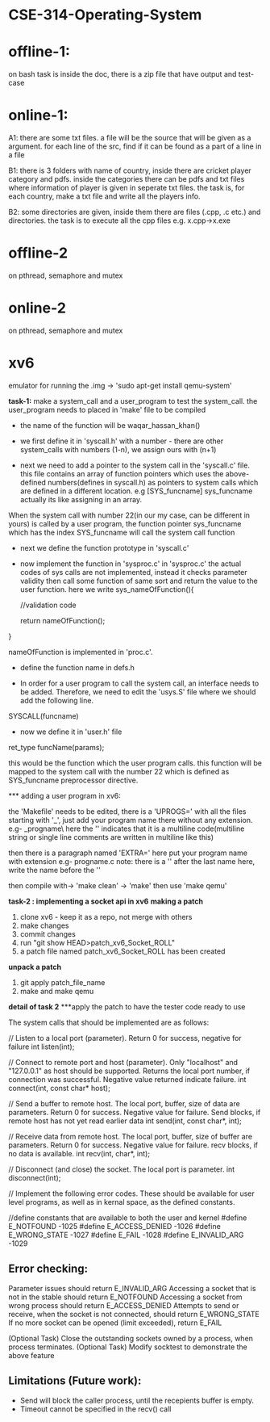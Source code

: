 # CSE-314-Operating-System

# offline-1:
on bash
task is inside the doc, there is a zip file that have output and test-case

# online-1:
A1: there are some txt files. a file will be the source that will be given as a argument. for each line of the src, find if it can be found as a part of a line in a file 

B1: there is 3 folders with name of country, inside there are cricket player category and pdfs. inside the categories there can be pdfs and txt files where information of player is given in seperate txt files. the task is, for each country, make a txt file and write all the players info.

B2: some directories are given, inside them there are files (.cpp, .c etc.) and directories. the task is to execute all the cpp files e.g. x.cpp->x.exe

# offline-2
on pthread, semaphore and mutex

# online-2
on pthread, semaphore and mutex

# xv6

emulator for running the .img -> 'sudo apt-get install qemu-system'

<b>task-1:</b> make a system_call and a user_program to test the system_call. the user_program needs to placed in 'make' file to be compiled 

* the name of the function will be waqar_hassan_khan()

* we first define it in 'syscall.h' with a number - there are other system_calls with numbers (1-n), we assign ours with (n+1)

* next we need to add a pointer to the system call in the 'syscall.c' file. this file contains an array of function pointers which uses the above-defined numbers(defines in syscall.h) as pointers to system calls which are defined in a different location. e.g [SYS_funcname] sys_funcname
actually its like assigning in an array.

When the system call with number 22(in our my case, can be different in yours) is called by a user program, the function pointer sys_funcname which has the index SYS_funcname will call the system call function

* next we define the function prototype in 'syscall.c'

* now implement the function in 'sysproc.c'
in 'sysproc.c' the actual codes of sys calls are not implemented, instead it checks parameter validity then call some function of same sort and return the value to the user function.
here we write 
sys_nameOfFunction(){

	//validation code

	return nameOfFunction();

}

nameOfFunction is implemented in 'proc.c'. 

* define the function name in defs.h

* In order for a user program to call the system call, an interface needs to be added. Therefore, we need to edit the 'usys.S' file where we should add the following line.

SYSCALL(funcname)

* now we define it in 'user.h' file 

ret_type funcName(params);

this would be the function which the user program calls. this function will be mapped to the system call with the number 22 which is defined as SYS_funcname preprocessor directive.

*** adding a user program in xv6:

the 'Makefile' needs to be edited, there is a 'UPROGS=' with all the files starting with '_', just add your program name there without any extension. e.g- _progname\ here the '\' indicates that it is a multiline code(multiline string or single line comments are written in multiline like this)

then there is a paragraph named 'EXTRA=' here put your program name with extension e.g- progname.c 
note: there is a '\' after the last name here, write the name before the '\'

then compile with-> 'make clean' -> 'make'
then use 'make qemu'


<b>task-2 : implementing a socket api in xv6</b>
<b>making a patch</b>

1. clone xv6 - keep it as a repo, not merge with others
2. make changes
3. commit changes
4. run "git show HEAD>patch_xv6_Socket_ROLL"
5. a patch file named patch_xv6_Socket_ROLL has been created

<b>unpack a patch</b>
1. git apply patch_file_name
2. make and make qemu

<b>detail of task 2</b>
***apply the patch to have the tester code ready to use

The system calls that should be implemented are as follows:


// Listen to a local port (parameter). Return 0 for success, negative for failure
int listen(int);


// Connect to remote port and host (parameter). Only "localhost" and "127.0.0.1" as host should be supported. Returns the local port number, if connection was successful. Negative value returned indicate failure.
int connect(int, const char* host);


// Send a buffer to remote host. The local port, buffer, size of data are parameters. Return 0 for success. Negative value for failure. Send blocks, if remote host has not yet read earlier data
int send(int, const char*, int);


// Receive data from remote host. The local port, buffer, size of buffer are parameters. Return 0 for success. Negative value for failure. recv blocks, if no data is available.
int recv(int, char*, int);


// Disconnect (and close) the socket. The local port is parameter.
int disconnect(int);


// Implement the following error codes. These should be available for user level programs, as well as in kernal space, as the defined constants.

//define constants that are available to both the user and kernel
#define E_NOTFOUND -1025
#define E_ACCESS_DENIED -1026
#define E_WRONG_STATE -1027
#define E_FAIL -1028
#define E_INVALID_ARG -1029


Error checking:
-------------------
Parameter issues should return E_INVALID_ARG
Accessing a socket that is not in the stable should return E_NOTFOUND
Accessing a socket from wrong process should return E_ACCESS_DENIED
Attempts to send or receive, when the socket is not connected, should return E_WRONG_STATE
If no more socket can be opened (limit exceeded), return E_FAIL

(Optional Task) Close the outstanding sockets owned by a process, when process terminates.
(Optional Task) Modify socktest to demonstrate the above feature

Limitations (Future work):
--------------------------------
- Send will block the caller process, until the recepients buffer is empty.
- Timeout cannot be specified in the recv() call
